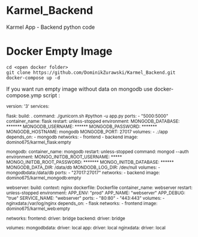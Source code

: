 # Karmel_Backend
Karmel App - Backend python code

# Docker Empty Image
```
cd <open docker folder>
git clone https://github.com/DominikZurawski/Karmel_Backend.git
docker-compose up -d
```

If you want run empty image without data on mongodb use docker-compose.ymp script :

<sup>
version: '3'
services:

  flask:
    build: .
    command: ./gunicorn.sh #python -u app.py
    ports:
      - "5000:5000"
    container_name: flask
    restart: unless-stopped
    environment:
      MONGODB_DATABASE: *******
      MONGODB_USERNAME: ******
      MONGODB_PASSWORD: *******
      MONGODB_HOSTNAME: mongodb
      MONGODB_PORT: 27017
    volumes:
      - .:/app
    depends_on:
      - mongodb
    networks:
      - frontend
      - backend
    image: domino675/karmel_flask:empty

  mongodb:
    container_name: mongodb
    restart: unless-stopped
    command: mongod --auth
    environment:
      MONGO_INITDB_ROOT_USERNAME: *****
      MONGO_INITDB_ROOT_PASSWORD: *******
      MONGO_INITDB_DATABASE: ******
      MONGODB_DATA_DIR: /data/db
      MONDODB_LOG_DIR: /dev/null
    volumes:
      - mongodbdata:/data/db
    ports:
      - "27017:27017"
    networks:
      - backend
    image: domino675/karmel_mongodb:empty


  webserver:
    build:
      context: nginx
      dockerfile: Dockerfile
    container_name: webserver
    restart: unless-stopped
    environment:
      APP_ENV: "prod"
      APP_NAME: "webserver"
      APP_DEBUG: "true"
      SERVICE_NAME: "webserver"
    ports:
      - "80:80"
      - "443:443"
    volumes:
      - nginxdata:/var/log/nginx
    depends_on:
      - flask
    networks:
      - frontend
    image: domino675/karmel_web:empty


networks:
  frontend:
    driver: bridge
  backend:
    driver: bridge

volumes:
  mongodbdata:
    driver: local
  app:
    driver: local
  nginxdata:
    driver: local
</sup>
